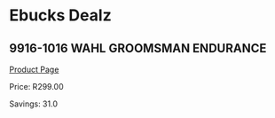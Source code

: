 
# Ebucks Dealz
## 9916-1016 WAHL GROOMSMAN ENDURANCE
[Product Page](https://www.ebucks.com/web/shop/productSelected.do?prodId=1191183526&catId=1186081080)

Price: R299.00

Savings: 31.0


	